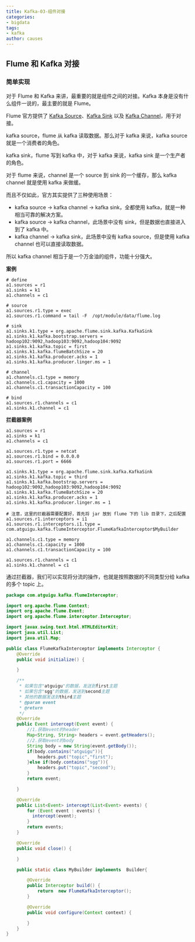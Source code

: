 ```yaml
---
title: Kafka-03-组件对接
categories:
- bigdata
tags:
- kafka
author: causes
---
```


## Flume 和 Kafka 对接

### 简单实现

对于 Flume 和 Kafka 来讲，最重要的就是组件之间的对接。Kafka 本身是没有什么组件一说的，最主要的就是 Flume。

Flume 官方提供了 [Kafka Source](https://flume.apache.org/releases/content/1.9.0/FlumeUserGuide.html#kafka-source)、[Kafka Sink](https://flume.apache.org/releases/content/1.9.0/FlumeUserGuide.html#kafka-sink) 以及 [Kafka Channel](https://flume.apache.org/releases/content/1.9.0/FlumeUserGuide.html#kafka-channel)，用于对接。

kafka source，flume 从 kafka 读取数据。那么对于 kafka 来说，kafka source 就是一个消费者的角色。

kafka sink，flume 写到 kafka 中，对于 kafka 来说，kafka sink 是一个生产者的角色。

对于 flume 来说，channel 是一个 source 到 sink 的一个缓存，那么 kafka channel 就是使用 kafka 来做缓。

而且不仅如此，官方其实提供了三种使用场景：

- kafka source -> kafka channel -> kafka sink，全都使用 kafka，就是一种相当可靠的解决方案。
- kafka source -> kafka channel，此场景中没有 sink，但是数据也直接进入到了 kafka 中。
- kafka channel -> kafka sink，此场景中没有 kafka source，但是使用 kafka channel 也可以直接读取数据。

所以 kafka channel 相当于是一个万金油的组件，功能十分强大。

**案例**

```shell
# define
a1.sources = r1
a1.sinks = k1
a1.channels = c1

# source
a1.sources.r1.type = exec
a1.sources.r1.command = tail -F  /opt/module/data/flume.log

# sink
a1.sinks.k1.type = org.apache.flume.sink.kafka.KafkaSink
a1.sinks.k1.kafka.bootstrap.servers = hadoop102:9092,hadoop103:9092,hadoop104:9092
a1.sinks.k1.kafka.topic = first
a1.sinks.k1.kafka.flumeBatchSize = 20
a1.sinks.k1.kafka.producer.acks = 1
a1.sinks.k1.kafka.producer.linger.ms = 1

# channel
a1.channels.c1.type = memory
a1.channels.c1.capacity = 1000
a1.channels.c1.transactionCapacity = 100

# bind
a1.sources.r1.channels = c1
a1.sinks.k1.channel = c1
```

**拦截器案例**

```shell
a1.sources = r1
a1.sinks = k1
a1.channels = c1

a1.sources.r1.type = netcat
a1.sources.r1.bind = 0.0.0.0
a1.sources.r1.port = 6666

a1.sinks.k1.type = org.apache.flume.sink.kafka.KafkaSink
a1.sinks.k1.kafka.topic = third
a1.sinks.k1.kafka.bootstrap.servers = hadoop102:9092,hadoop103:9092,hadoop104:9092
a1.sinks.k1.kafka.flumeBatchSize = 20
a1.sinks.k1.kafka.producer.acks = 1
a1.sinks.k1.kafka.producer.linger.ms = 1

# 注意，这里的拦截器需要配置好，首先将 jar 放到 flume 下的 lib 目录下，之后配置
a1.sources.r1.interceptors = i1
a1.sources.r1.interceptors.i1.type = com.atguigu.kafka.flumeInterceptor.FlumeKafkaInterceptor$MyBuilder

a1.channels.c1.type = memory
a1.channels.c1.capacity = 1000
a1.channels.c1.transactionCapacity = 100

a1.sources.r1.channels = c1
a1.sinks.k1.channel = c1
```

通过拦截器，我们可以实现将分流的操作，也就是按照数据的不同类型分给 kafka 的多个 topic 上。

```java
package com.atguigu.kafka.flumeInterceptor;

import org.apache.flume.Context;
import org.apache.flume.Event;
import org.apache.flume.interceptor.Interceptor;

import javax.swing.text.html.HTMLEditorKit;
import java.util.List;
import java.util.Map;

public class FlumeKafkaInterceptor implements Interceptor {
    @Override
    public void initialize() {

    }

    /**
     * 如果包含"atguigu"的数据，发送到first主题
     * 如果包含"sgg"的数据，发送到second主题
     * 其他的数据发送到third主题
     * @param event
     * @return
     */
    @Override
    public Event intercept(Event event) {
        //1.获取event的header
        Map<String, String> headers = event.getHeaders();
        //2.获取event的body
        String body = new String(event.getBody());
        if(body.contains("atguigu")){
            headers.put("topic","first");
        }else if(body.contains("sgg")){
            headers.put("topic","second");
        }
        return event;

    }

    @Override
    public List<Event> intercept(List<Event> events) {
        for (Event event : events) {
          intercept(event);
        }
        return events;
    }

    @Override
    public void close() {

    }

    public static class MyBuilder implements  Builder{

        @Override
        public Interceptor build() {
            return  new FlumeKafkaInterceptor();
        }

        @Override
        public void configure(Context context) {

        }
    }
}
```
